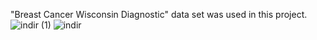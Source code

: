 "Breast Cancer Wisconsin Diagnostic" data set was used in this project.
![indir (1)](https://github.com/mert-yagcioglu/K-MEANS-and-K-MEDOIDS/assets/75527272/e595f407-9f57-4c49-a63e-ae4fc5d0d662)
![indir](https://github.com/mert-yagcioglu/K-MEANS-and-K-MEDOIDS/assets/75527272/d723f1ac-310a-427d-be8e-d10f650c6e89)
